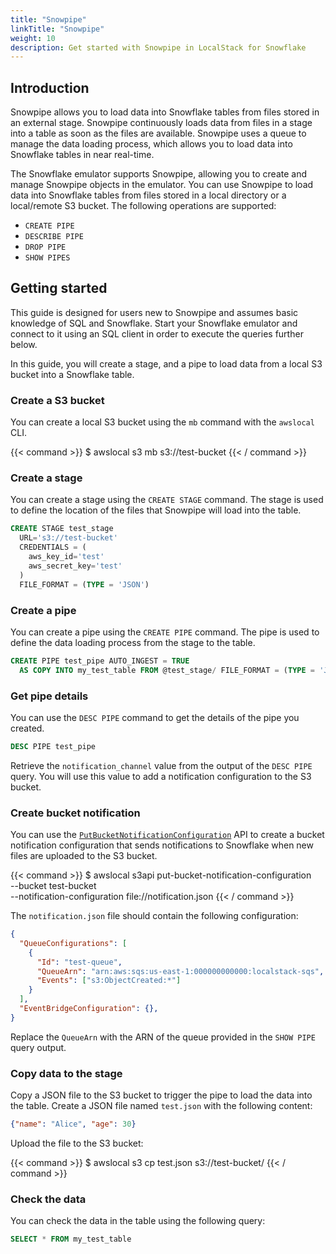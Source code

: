 ```yaml
---
title: "Snowpipe"
linkTitle: "Snowpipe"
weight: 10
description: Get started with Snowpipe in LocalStack for Snowflake
---
```


## Introduction

Snowpipe allows you to load data into Snowflake tables from files stored in an external stage. Snowpipe continuously loads data from files in a stage into a table as soon as the files are available. Snowpipe uses a queue to manage the data loading process, which allows you to load data into Snowflake tables in near real-time.

The Snowflake emulator supports Snowpipe, allowing you to create and manage Snowpipe objects in the emulator. You can use Snowpipe to load data into Snowflake tables from files stored in a local directory or a local/remote S3 bucket. The following operations are supported:

* `CREATE PIPE`
* `DESCRIBE PIPE`
* `DROP PIPE`
* `SHOW PIPES`

## Getting started

This guide is designed for users new to Snowpipe and assumes basic knowledge of SQL and Snowflake. Start your Snowflake emulator and connect to it using an SQL client in order to execute the queries further below.

In this guide, you will create a stage, and a pipe to load data from a local S3 bucket into a Snowflake table.

### Create a S3 bucket

You can create a local S3 bucket using the `mb` command with the `awslocal` CLI.

{{< command >}}
$ awslocal s3 mb s3://test-bucket
{{< / command >}}

### Create a stage

You can create a stage using the `CREATE STAGE` command. The stage is used to define the location of the files that Snowpipe will load into the table.

```sql
CREATE STAGE test_stage
  URL='s3://test-bucket'
  CREDENTIALS = (
    aws_key_id='test'
    aws_secret_key='test'
  )
  FILE_FORMAT = (TYPE = 'JSON')
```

### Create a pipe

You can create a pipe using the `CREATE PIPE` command. The pipe is used to define the data loading process from the stage to the table.

```sql
CREATE PIPE test_pipe AUTO_INGEST = TRUE
  AS COPY INTO my_test_table FROM @test_stage/ FILE_FORMAT = (TYPE = 'JSON')
```

### Get pipe details

You can use the `DESC PIPE` command to get the details of the pipe you created.

```sql
DESC PIPE test_pipe
```

Retrieve the `notification_channel` value from the output of the `DESC PIPE` query. You will use this value to add a notification configuration to the S3 bucket.

### Create bucket notification

You can use the [`PutBucketNotificationConfiguration`](https://docs.aws.amazon.com/AmazonS3/latest/API/API_PutBucketNotificationConfiguration.html) API to create a bucket notification configuration that sends notifications to Snowflake when new files are uploaded to the S3 bucket.

{{< command >}}
$ awslocal s3api put-bucket-notification-configuration \
    --bucket test-bucket \
    --notification-configuration file://notification.json
{{< / command >}}

The `notification.json` file should contain the following configuration:

```json
{
  "QueueConfigurations": [
    {
      "Id": "test-queue",
      "QueueArn": "arn:aws:sqs:us-east-1:000000000000:localstack-sqs",
      "Events": ["s3:ObjectCreated:*"]
    }
  ],
  "EventBridgeConfiguration": {},
}
```

Replace the `QueueArn` with the ARN of the queue provided in the `SHOW PIPE` query output.

### Copy data to the stage

Copy a JSON file to the S3 bucket to trigger the pipe to load the data into the table. Create a JSON file named `test.json` with the following content:

```json
{"name": "Alice", "age": 30}
```

Upload the file to the S3 bucket:

{{< command >}}
$ awslocal s3 cp test.json s3://test-bucket/
{{< / command >}}

### Check the data

You can check the data in the table using the following query:

```sql
SELECT * FROM my_test_table
```
